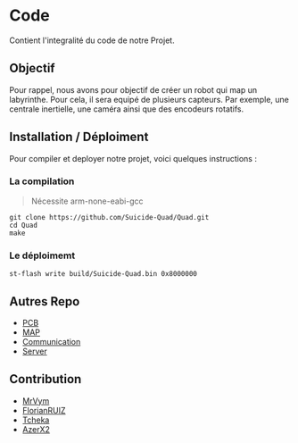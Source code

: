 # Code 

Contient l'integralité du code de notre Projet.

## Objectif 
Pour rappel, nous avons pour objectif de créer un robot qui map un labyrinthe. Pour cela, il sera equipé de plusieurs capteurs. Par exemple, une centrale inertielle, une caméra ainsi que des encodeurs rotatifs. 

## Installation / Déploiment

Pour compiler et deployer notre projet, voici quelques instructions :

### La compilation
> Nécessite arm-none-eabi-gcc
```
git clone https://github.com/Suicide-Quad/Quad.git
cd Quad
make
``` 
### Le déploimemt
```
st-flash write build/Suicide-Quad.bin 0x8000000
```

## Autres Repo 
- [PCB](https://github.com/atelier-lyon/Robot_Main_Board)
- [MAP](https://github.com/Suicide-Quad/Map)
- [Communication](https://github.com/Suicide-Quad/Communication/Cam)
- [Server](https://github.com/Suicide-Quad/Communication/Server)

## Contribution

- [MrVym](https://github.com/MrVyM)
- [FlorianRUIZ](https://github.com/FlorianRUIZ)
- [Tcheka](https://github.com/Tchekda)
- [AzerX2](https://github.com/AzerX2)
